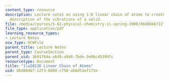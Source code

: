 ```yaml
---
content_type: resource
description: Lecture notes on using 1-D linear chain of atoms to create an atomic
  description of the vibrations of a solid.
file: /media/courses/5-62-physical-chemistry-ii-spring-2008/86d804b712f38d00c750ab6d51ef175e_23_562ln08.pdf
file_type: application/pdf
learning_resource_types:
- Lecture Notes
ocw_type: OCWFile
parent_title: Lecture Notes
parent_type: CourseSection
parent_uid: 3691784a-a649-a9d4-7bde-3e96c453997c
resourcetype: Document
title: "1\u2013D Linear Chain of Atoms"
uid: 86d804b7-12f3-8d00-c750-ab6d51ef175e
---
```

